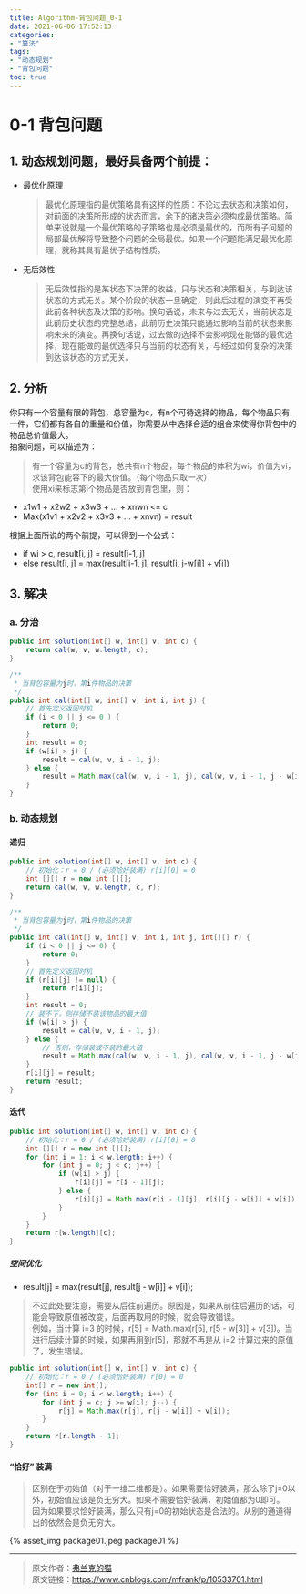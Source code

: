 ```yaml
---
title: Algorithm-背包问题_0-1 
date: 2021-06-06 17:52:13
categories:
- "算法"
tags:
- "动态规划"
- "背包问题"
toc: true
---
```

# 0-1 背包问题

## 1. 动态规划问题，最好具备两个前提：

* 最优化原理
    > 最优化原理指的最优策略具有这样的性质：不论过去状态和决策如何，对前面的决策所形成的状态而言，余下的诸决策必须构成最优策略。简单来说就是一个最优策略的子策略也是必须是最优的，而所有子问题的局部最优解将导致整个问题的全局最优。如果一个问题能满足最优化原理，就称其具有最优子结构性质。
* 无后效性 
    > 无后效性指的是某状态下决策的收益，只与状态和决策相关，与到达该状态的方式无关。某个阶段的状态一旦确定，则此后过程的演变不再受此前各种状态及决策的影响。换句话说，未来与过去无关，当前状态是此前历史状态的完整总结，此前历史决策只能通过影响当前的状态来影响未来的演变。再换句话说，过去做的选择不会影响现在能做的最优选择，现在能做的最优选择只与当前的状态有关，与经过如何复杂的决策到达该状态的方式无关。

## 2. 分析

你只有一个容量有限的背包，总容量为c，有n个可待选择的物品，每个物品只有一件，它们都有各自的重量和价值，你需要从中选择合适的组合来使得你背包中的物品总价值最大。  
抽象问题，可以描述为：  
> 有一个容量为c的背包，总共有n个物品，每个物品的体积为wi，价值为vi，求该背包能容下的最大价值。（每个物品只取一次）  
使用xi来标志第i个物品是否放到背包里，则：
* x1w1 + x2w2 + x3w3 + ... + xnwn <= c
* Max(x1v1 + x2v2 + x3v3 + ... + xnvn) = result

根据上面所说的两个前提，可以得到一个公式：  
* if  wi > c, result[i, j] = result[i-1, j]
* else result[i, j] = max(result[i-1, j], result[i, j-w[i]] + v[i])

## 3. 解决

### a. 分治

```java
public int solution(int[] w, int[] v, int c) {
    return cal(w, v, w.length, c);
}

/** 
 * 当背包容量为j时，第i件物品的决策
 */
public int cal(int[] w, int[] v, int i, int j) {
    // 首先定义返回时机
    if (i < 0 || j <= 0 ) {
        return 0;
    }
    int result = 0;
    if (w[i] > j) {
        result = cal(w, v, i - 1, j);
    } else {
        result = Math.max(cal(w, v, i - 1, j), cal(w, v, i - 1, j - w[i]) + v[i]);
    }
}
```

### b. 动态规划

#### **递归**

```java
public int solution(int[] w, int[] v, int c) {
    // 初始化：r = 0 / (必须恰好装满) r[i][0] = 0
    int [][] r = new int [][];
    return cal(w, v, w.length, c, r);
}

/** 
 * 当背包容量为j时，第i件物品的决策
 */
public int cal(int[] w, int[] v, int i, int j, int[][] r) {
    if (i < 0 || j <= 0) {
        return 0;
    }
    // 首先定义返回时机
    if (r[i][j] != null) {
        return r[i][j];
    }
    int result = 0;
    // 装不下，则存储不装该物品的最大值
    if (w[i] > j) {
        result = cal(w, v, i - 1, j);
    } else {
        // 否则，存储装或不装的最大值
        result = Math.max(cal(w, v, i - 1, j), cal(w, v, i - 1, j - w[i]) + v[i]);
    }
    r[i][j] = result;
    return result;
}
```

#### **迭代**

```java
public int solution(int[] w, int[] v, int c) {
    // 初始化：r = 0 / (必须恰好装满) r[i][0] = 0
    int [][] r = new int [][];
    for (int i = 1; i < w.length; i++) {
        for (int j = 0; j < c; j++) {
            if (w[i] > j) {
                r[i][j] = r[i - 1][j];
            } else {
                r[i][j] = Math.max(r[i - 1][j], r[i][j - w[i]] + v[i]);
            }
        }
    }
    return r[w.length][c];
}
```

##### **空间优化**

* result[j] = max(result[j], result[j - w[i]] + v[i]);
> 不过此处要注意，需要从后往前遍历。原因是，如果从前往后遍历的话，可能会导致原值被改变，后面再取用的时候，就会导致错误。  
例如，当计算 i=3 的时候，r[5] = Math.max(r[5], r[5 - w[3]] + v[3])。当进行后续计算的时候，如果再用到r[5]，那就不再是从 i=2 计算过来的原值了，发生错误。
```java
public int solution(int[] w, int[] v, int c) {
    // 初始化：r = 0 / (必须恰好装满) r[0] = 0
    int[] r = new int[]; 
    for (int i = 0; i < w.length; i++) {
        for (int j = c; j >= w[i]; j--) {
            r[j] = Math.max(r[j], r[j - w[i]] + v[i]);
        }
    }
    return r[r.length - 1];
}
```

#### **“恰好” 装满**

> 区别在于初始值（对于一维二维都是）。如果需要恰好装满，那么除了j=0以外，初始值应该是负无穷大。如果不需要恰好装满，初始值都为0即可。  
因为如果要求恰好装满，那么只有j=0的初始状态是合法的。从别的通道得出的依然会是负无穷大。

{% asset_img package01.jpeg package01 %}

---

> 原文作者：[弗兰克的猫](https://home.cnblogs.com/u/mfrank/)  
  原文链接：https://www.cnblogs.com/mfrank/p/10533701.html
